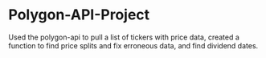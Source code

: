 # Polygon-API-Project
Used the polygon-api to pull a list of tickers with price data, created a function to find price splits and fix erroneous data, and find dividend dates.
